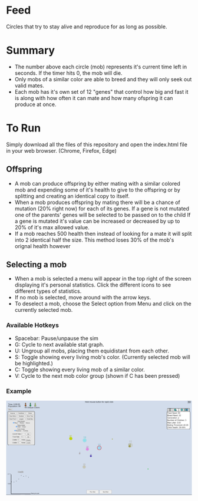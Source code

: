 # Feed
Circles that try to stay alive and reproduce for as long as possible.

# Summary

* The number above each circle (mob) represents it's current time left in seconds. If the timer hits 0, the mob will die.
* Only mobs of a similar color are able to breed and they will only seek out valid mates.
* Each mob has it's own set of 12 "genes" that control how big and fast it is along with how often it can mate and how many ofspring it can produce at once.

# To Run
Simply download all the files of this repository and open the index.html file in your web browser. (Chrome, Firefox, Edge)

## Offspring
* A mob can produce offspring by either mating with a similar colored mob and expending some of it's health to give to the offspring 
or by splitting and creating an identical copy to itself.
* When a mob produces offspring by mating there will be a chance of mutation (20% right now) for each of its genes. 
If a gene is not mutated one of the parents' genes will be selected to be passed on to the child
If a gene is mutated it's value can be increased or decreased by up to 20% of it's max allowed value.
* If a mob reaches 500 health then instead of looking for a mate it will split into 2 identical half the size. 
This method loses 30% of the mob's orignal health however

## Selecting a mob
* When a mob is selected a menu will appear in the top right of the screen displaying it's personal statistics. Click the different icons to see different types of statistics.
* If no mob is selected, move around with the arrow keys.
* To deselect a mob, choose the Select option from Menu and click on the currently selected mob.


### Available Hotkeys

* Spacebar: Pause/unpause the sim
* G:        Cycle to next available stat graph.
* U:        Ungroup all mobs, placing them equidistant from each other.
* S:        Toggle showing every living mob's color. (Currently selected mob will be highlighted.)
* C:        Toggle showing every living mob of a similar color.
* V:        Cycle to the next mob color group (shown if C has been pressed)

### Example

![example of the program](/example.png)
